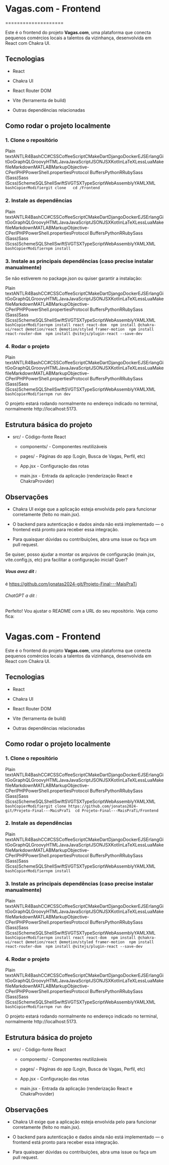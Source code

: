 # Vagas.com - Frontend
====================

Este é o frontend do projeto **Vagas.com**, uma plataforma que conecta pequenos comércios locais a talentos da vizinhança, desenvolvida em React com Chakra UI.

Tecnologias
-----------

*   React
    
*   Chakra UI
    
*   React Router DOM
    
*   Vite (ferramenta de build)
    
*   Outras dependências relacionadas
    

Como rodar o projeto localmente
-------------------------------

### 1\. Clone o repositório

Plain textANTLR4BashCC#CSSCoffeeScriptCMakeDartDjangoDockerEJSErlangGitGoGraphQLGroovyHTMLJavaJavaScriptJSONJSXKotlinLaTeXLessLuaMakefileMarkdownMATLABMarkupObjective-CPerlPHPPowerShell.propertiesProtocol BuffersPythonRRubySass (Sass)Sass (Scss)SchemeSQLShellSwiftSVGTSXTypeScriptWebAssemblyYAMLXML`   bashCopierModifiergit clone   cd /Frontend   `

### 2\. Instale as dependências

Plain textANTLR4BashCC#CSSCoffeeScriptCMakeDartDjangoDockerEJSErlangGitGoGraphQLGroovyHTMLJavaJavaScriptJSONJSXKotlinLaTeXLessLuaMakefileMarkdownMATLABMarkupObjective-CPerlPHPPowerShell.propertiesProtocol BuffersPythonRRubySass (Sass)Sass (Scss)SchemeSQLShellSwiftSVGTSXTypeScriptWebAssemblyYAMLXML`   bashCopierModifiernpm install   `

### 3\. Instale as principais dependências (caso precise instalar manualmente)

Se não estiverem no package.json ou quiser garantir a instalação:

Plain textANTLR4BashCC#CSSCoffeeScriptCMakeDartDjangoDockerEJSErlangGitGoGraphQLGroovyHTMLJavaJavaScriptJSONJSXKotlinLaTeXLessLuaMakefileMarkdownMATLABMarkupObjective-CPerlPHPPowerShell.propertiesProtocol BuffersPythonRRubySass (Sass)Sass (Scss)SchemeSQLShellSwiftSVGTSXTypeScriptWebAssemblyYAMLXML`   bashCopierModifiernpm install react react-dom  npm install @chakra-ui/react @emotion/react @emotion/styled framer-motion  npm install react-router-dom  npm install @vitejs/plugin-react --save-dev   `

### 4\. Rodar o projeto

Plain textANTLR4BashCC#CSSCoffeeScriptCMakeDartDjangoDockerEJSErlangGitGoGraphQLGroovyHTMLJavaJavaScriptJSONJSXKotlinLaTeXLessLuaMakefileMarkdownMATLABMarkupObjective-CPerlPHPPowerShell.propertiesProtocol BuffersPythonRRubySass (Sass)Sass (Scss)SchemeSQLShellSwiftSVGTSXTypeScriptWebAssemblyYAMLXML`   bashCopierModifiernpm run dev   `

O projeto estará rodando normalmente no endereço indicado no terminal, normalmente http://localhost:5173.

Estrutura básica do projeto
---------------------------

*   src/ - Código-fonte React
    
    *   components/ - Componentes reutilizáveis
        
    *   pages/ - Páginas do app (Login, Busca de Vagas, Perfil, etc)
        
    *   App.jsx - Configuração das rotas
        
    *   main.jsx - Entrada da aplicação (renderização React e ChakraProvider)
        

Observações
-----------

*   Chakra UI exige que a aplicação esteja envolvida pelo para funcionar corretamente (feito no main.jsx).
    
*   O backend para autenticação e dados ainda não está implementado — o frontend está pronto para receber essa integração.
    
*   Para quaisquer dúvidas ou contribuições, abra uma issue ou faça um pull request.
    

Se quiser, posso ajudar a montar os arquivos de configuração (main.jsx, vite.config.js, etc) pra facilitar a configuração inicial! Quer?

##### Vous avez dit :

é https://github.com/jonatas2024-git/Projeto-Final---MaisPraTi

###### ChatGPT a dit :

Perfeito! Vou ajustar o README com a URL do seu repositório. Veja como fica:

Vagas.com - Frontend
====================

Este é o frontend do projeto **Vagas.com**, uma plataforma que conecta pequenos comércios locais a talentos da vizinhança, desenvolvida em React com Chakra UI.

Tecnologias
-----------

*   React
    
*   Chakra UI
    
*   React Router DOM
    
*   Vite (ferramenta de build)
    
*   Outras dependências relacionadas
    

Como rodar o projeto localmente
-------------------------------

### 1\. Clone o repositório

Plain textANTLR4BashCC#CSSCoffeeScriptCMakeDartDjangoDockerEJSErlangGitGoGraphQLGroovyHTMLJavaJavaScriptJSONJSXKotlinLaTeXLessLuaMakefileMarkdownMATLABMarkupObjective-CPerlPHPPowerShell.propertiesProtocol BuffersPythonRRubySass (Sass)Sass (Scss)SchemeSQLShellSwiftSVGTSXTypeScriptWebAssemblyYAMLXML`   bashCopierModifiergit clone https://github.com/jonatas2024-git/Projeto-Final---MaisPraTi  cd Projeto-Final---MaisPraTi/Frontend   `

### 2\. Instale as dependências

Plain textANTLR4BashCC#CSSCoffeeScriptCMakeDartDjangoDockerEJSErlangGitGoGraphQLGroovyHTMLJavaJavaScriptJSONJSXKotlinLaTeXLessLuaMakefileMarkdownMATLABMarkupObjective-CPerlPHPPowerShell.propertiesProtocol BuffersPythonRRubySass (Sass)Sass (Scss)SchemeSQLShellSwiftSVGTSXTypeScriptWebAssemblyYAMLXML`   bashCopierModifiernpm install   `

### 3\. Instale as principais dependências (caso precise instalar manualmente)

Plain textANTLR4BashCC#CSSCoffeeScriptCMakeDartDjangoDockerEJSErlangGitGoGraphQLGroovyHTMLJavaJavaScriptJSONJSXKotlinLaTeXLessLuaMakefileMarkdownMATLABMarkupObjective-CPerlPHPPowerShell.propertiesProtocol BuffersPythonRRubySass (Sass)Sass (Scss)SchemeSQLShellSwiftSVGTSXTypeScriptWebAssemblyYAMLXML`   bashCopierModifiernpm install react react-dom  npm install @chakra-ui/react @emotion/react @emotion/styled framer-motion  npm install react-router-dom  npm install @vitejs/plugin-react --save-dev   `

### 4\. Rodar o projeto

Plain textANTLR4BashCC#CSSCoffeeScriptCMakeDartDjangoDockerEJSErlangGitGoGraphQLGroovyHTMLJavaJavaScriptJSONJSXKotlinLaTeXLessLuaMakefileMarkdownMATLABMarkupObjective-CPerlPHPPowerShell.propertiesProtocol BuffersPythonRRubySass (Sass)Sass (Scss)SchemeSQLShellSwiftSVGTSXTypeScriptWebAssemblyYAMLXML`   bashCopierModifiernpm run dev   `

O projeto estará rodando normalmente no endereço indicado no terminal, normalmente http://localhost:5173.

Estrutura básica do projeto
---------------------------

*   src/ - Código-fonte React
    
    *   components/ - Componentes reutilizáveis
        
    *   pages/ - Páginas do app (Login, Busca de Vagas, Perfil, etc)
        
    *   App.jsx - Configuração das rotas
        
    *   main.jsx - Entrada da aplicação (renderização React e ChakraProvider)
        

Observações
-----------

*   Chakra UI exige que a aplicação esteja envolvida pelo para funcionar corretamente (feito no main.jsx).
    
*   O backend para autenticação e dados ainda não está implementado — o frontend está pronto para receber essa integração.
    
*   Para quaisquer dúvidas ou contribuições, abra uma issue ou faça um pull request.

